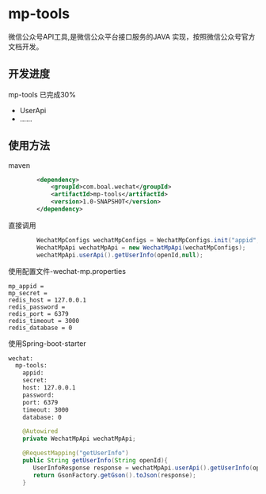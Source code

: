# mp-tools
微信公众号API工具,是微信公众平台接口服务的JAVA 实现，按照微信公众号官方文档开发。


## 开发进度
mp-tools  已完成30%

* UserApi 
* ......

## 使用方法
maven
```xml
        <dependency>
            <groupId>com.boal.wechat</groupId>
            <artifactId>mp-tools</artifactId>
            <version>1.0-SNAPSHOT</version>
        </dependency>
```
直接调用
```java
        WechatMpConfigs wechatMpConfigs = WechatMpConfigs.init("appid","secret","127.0.0.1",6379,3000,null,0);
        WechatMpApi wechatMpApi = new WechatMpApi(wechatMpConfigs);
        wechatMpApi.userApi().getUserInfo(openId,null);
```
使用配置文件-wechat-mp.properties
```
mp_appid =
mp_secret = 
redis_host = 127.0.0.1
redis_password =
redis_port = 6379
redis_timeout = 3000
redis_database = 0
```
使用Spring-boot-starter
```xml
wechat:
  mp-tools:
    appid:
    secret:
    host: 127.0.0.1
    password:
    port: 6379
    timeout: 3000
    database: 0
```
```java
    @Autowired
    private WechatMpApi wechatMpApi;

    @RequestMapping("getUserInfo")
    public String getUserInfo(String openId){
       UserInfoResponse response = wechatMpApi.userApi().getUserInfo(openId,null);
       return GsonFactory.getGson().toJson(response);
    }
```
